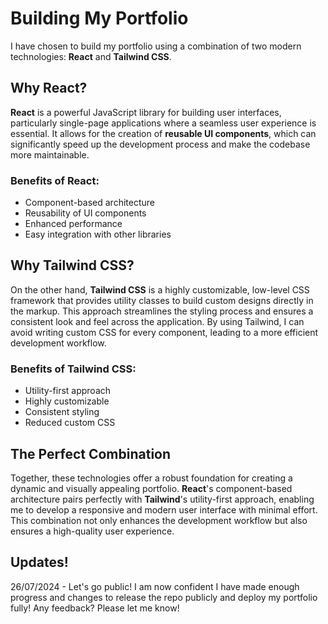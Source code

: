 # Building My Portfolio

I have chosen to build my portfolio using a combination of two modern technologies: **React** and **Tailwind CSS**.

## Why React?

**React** is a powerful JavaScript library for building user interfaces, particularly single-page applications where a seamless user experience is essential. It allows for the creation of **reusable UI components**, which can significantly speed up the development process and make the codebase more maintainable.

### Benefits of React:
- Component-based architecture
- Reusability of UI components
- Enhanced performance
- Easy integration with other libraries

## Why Tailwind CSS?

On the other hand, **Tailwind CSS** is a highly customizable, low-level CSS framework that provides utility classes to build custom designs directly in the markup. This approach streamlines the styling process and ensures a consistent look and feel across the application. By using Tailwind, I can avoid writing custom CSS for every component, leading to a more efficient development workflow.

### Benefits of Tailwind CSS:
- Utility-first approach
- Highly customizable
- Consistent styling
- Reduced custom CSS

## The Perfect Combination

Together, these technologies offer a robust foundation for creating a dynamic and visually appealing portfolio. **React**'s component-based architecture pairs perfectly with **Tailwind**'s utility-first approach, enabling me to develop a responsive and modern user interface with minimal effort. This combination not only enhances the development workflow but also ensures a high-quality user experience.

## Updates!

26/07/2024 - Let's go public! I am now confident I have made enough progress and changes to release the repo publicly and deploy my portfolio fully! Any feedback? Please let me know!
